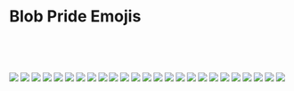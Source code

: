 # Blob Pride Emojis

<br><br><br>

![](https://github.com/kmddd59/emojis/raw/master/blob%20Emojis/Blob%20Flag/BlobAchilleanPride.png)
![](https://github.com/kmddd59/emojis/raw/master/blob%20Emojis/Blob%20Flag/BlobAgenderFluxPride.png)
![](https://github.com/kmddd59/emojis/raw/master/blob%20Emojis/Blob%20Flag/BlobAgenderPride.png)
![](https://github.com/kmddd59/emojis/raw/master/blob%20Emojis/Blob%20Flag/BlobAmbonecPride.png)
![](https://github.com/kmddd59/emojis/raw/master/blob%20Emojis/Blob%20Flag/BlobAndrogynePride.png)
![](https://github.com/kmddd59/emojis/raw/master/blob%20Emojis/Blob%20Flag/BlobAquarigenderPride.png)
![](https://github.com/kmddd59/emojis/raw/master/blob%20Emojis/Blob%20Flag/BlobArofluxPride.png)
![](https://github.com/kmddd59/emojis/raw/master/blob%20Emojis/Blob%20Flag/BlobAromanticPride.png)
![](https://github.com/kmddd59/emojis/raw/master/blob%20Emojis/Blob%20Flag/BlobAsexualPride.png)
![](https://github.com/kmddd59/emojis/raw/master/blob%20Emojis/Blob%20Flag/BlobAutigenderPride.png)
![](https://github.com/kmddd59/emojis/raw/master/blob%20Emojis/Blob%20Flag/BlobBigenderPride.png)
![](https://github.com/kmddd59/emojis/raw/master/blob%20Emojis/Blob%20Flag/BlobBisexualPride.png)
![](https://github.com/kmddd59/emojis/raw/master/blob%20Emojis/Blob%20Flag/BlobDemiboyPride.png)
![](https://github.com/kmddd59/emojis/raw/master/blob%20Emojis/Blob%20Flag/BlobDemigirlPride.png)
![](https://github.com/kmddd59/emojis/raw/master/blob%20Emojis/Blob%20Flag/BlobLesbianPride.png)
![](https://github.com/kmddd59/emojis/raw/master/blob%20Emojis/Blob%20Flag/BlobNonbinaryPride.png)
![](https://github.com/kmddd59/emojis/raw/master/blob%20Emojis/Blob%20Flag/BlobPansexualPride.png)
![](https://github.com/kmddd59/emojis/raw/master/blob%20Emojis/Blob%20Flag/BlobRainbowPride.png)
![](https://github.com/kmddd59/emojis/raw/master/blob%20Emojis/Blob%20Flag/BlobRainbowPrideOldFlag.png)
![](https://github.com/kmddd59/emojis/raw/master/blob%20Emojis/Blob%20Flag/BlobTrans.png)
![](https://github.com/kmddd59/emojis/raw/master/blob%20Emojis/Blob%20Flag/BlobThinkingTrans.png)
![](https://github.com/kmddd59/emojis/raw/master/blob%20Emojis/Blob%20Flag/BlobGenderQuestioningPride.png)
![](https://github.com/kmddd59/emojis/raw/master/blob%20Emojis/Blob%20Flag/BlobPolysexualPride.png)
![](https://github.com/kmddd59/emojis/raw/master/blob%20Emojis/Blob%20Flag/BlobDemisexualPride.png)
![](https://github.com/kmddd59/emojis/raw/master/blob%20Emojis/Blob%20Flag/BlobUSAPride.png)
